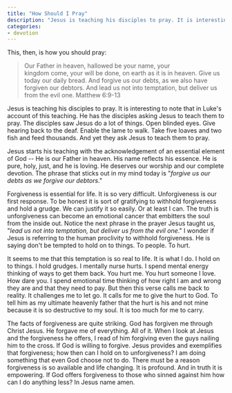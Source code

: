 ```yaml
---
title: "How Should I Pray"
description: "Jesus is teaching his disciples to pray. It is interesting to note that in Luke's account of this teaching. He has the disciples asking Jesus to teach them to pray. The disciples saw Jesus do a lot of things. Open blinded eyes. Give hearing back to the deaf. Enable the lame to walk. Take five loaves and two fish and feed thousands. And yet they ask Jesus to teach them to pray."
categories:
- devotion
---
```


This, then, is how you should pray:
> Our Father in heaven, hallowed be your name,
> your kingdom come, your will be done,
> on earth as it is in heaven.
> Give us today our daily bread.
> And forgive us our debts,
> as we also have forgiven our debtors.
> And lead us not into temptation,
> but deliver us from the evil one.
> Matthew 6:9-13

Jesus is teaching his disciples to pray. It is interesting to note that in Luke's account of this teaching. He has the disciples asking Jesus to teach them to pray. The disciples saw Jesus do a lot of things. Open blinded eyes. Give hearing back to the deaf. Enable the lame to walk. Take five loaves and two fish and feed thousands. And yet they ask Jesus to teach them to pray.

Jesus starts his teaching with the acknowledgement of an essential element of God -- He is our Father in heaven. His name reflects his essence. He is pure, holy, just, and he is loving. He deserves our worship and our complete devotion. The phrase that sticks out in my mind today is "*forgive us our debts as we forgive our debtors*."

Forgiveness is essential for life. It is so very difficult. Unforgiveness is our first response. To be honest it is sort of gratifying to withhold forgiveness and hold a grudge. We can justify it so easily. Or at least I can. The truth is unforgiveness can become an emotional cancer that embitters the soul from the inside out. Notice the next phrase in the prayer Jesus taught us, "*lead us not into temptation, but deliver us from the evil one*." I wonder if Jesus is referring to the human proclivity to withhold forgiveness. He is saying don't be tempted to hold on to things. To people. To hurt.

It seems to me that this temptation is so real to life. It is what I do. I hold on to things. I hold grudges. I mentally nurse hurts. I spend mental energy thinking of ways to get them back. You hurt me. You hurt someone I love. How dare you. I spend emotional time thinking of how right I am and wrong they are and that they need to pay. But then this verse calls me back to reality. It challenges me to let go. It calls for me to give the hurt to God. To tell him as my ultimate heavenly father that the hurt is his and not mine because it is so destructive to my soul. It is too much for me to carry.

The facts of forgiveness are quite striking. God has forgiven me through Christ Jesus. He forgave me of everything. All of it. When I look at Jesus and the forgiveness he offers, I read of him forgiving even the guys nailing him to the cross. If God is willing to forgive. Jesus provides and exemplifies that forgiveness; how then can I hold on to unforgiveness? I am doing something that even God choose not to do. There must be a reason forgiveness is so available and life changing. It is profound. And in truth it is empowering. If God offers forgiveness to those who sinned against him how can I do anything less? In Jesus name amen.